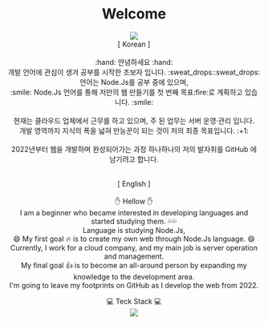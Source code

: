 <div align="center">
 
 # Welcome
 
</div>

<div align="center">
 <img src="https://capsule-render.vercel.app/api?type=Waving&color=0:EEFF00,100:a82da8&height=300&section=header&text=Welcome&fontSize=90"><br>
 [ Korean ]<br><br>
 :hand: 안녕하세요 :hand:<br>
 개발 언어에 관심이 생겨 공부를 시작한 초보자 입니다. :sweat_drops::sweat_drops: <br>
 언어는 Node.Js를 공부 중에 있으며, <br>
 :smile: Node.Js 언어를 통해 저만의 웹 만들기를 첫 번째 목표:fire:로 계획하고 있습니다. :smile: <br>
 <br>
 현재는 클라우드 업체에서 근무를 하고 있으며, 주 된 업무는 서버 운영·관리 입니다. <br>
 개발 영역까지 지식의 폭을 넓혀 만능꾼이 되는 것이 저의 최종 목표입니다. :+1: <br>
 <br>
 2022년부터 웹을 개발하며 완성되어가는 과정 하나하나의 저의 발자취를 GitHub 에 남기려고 합니다.<br><br>

[ English ] <br><br>
 :hand: Hellow :hand:<br>
 I am a beginner who became interested in developing languages and started studying them. :sweat_drops::sweat_drops: <br>
 Language is studying Node.Js, <br>
 :smile: My first goal :fire: is to create my own web through Node.Js language. :smile: <br>
 Currently, I work for a cloud company, and my main job is server operation and management. <br>
 My final goal :+1: is to become an all-around person by expanding my knowledge to the development area. <br>
 I'm going to leave my footprints on GitHub as I develop the web from 2022.
 
 💻 Teck Stack 💻<br>
 <img src="https://img.shields.io/badge/aws-232F3E?style=flat-square&logo=Amazon%20AWS&logoColor=white">
</div>
